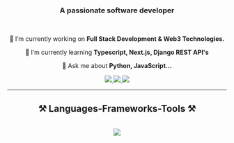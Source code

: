 <h3 align="center">A passionate software developer </h3>

<br/>

<div align="center">
 
 🔭 I’m currently working on **Full Stack Development & Web3 Technologies.**
 
 🌱 I’m currently learning **Typescript, Next.js, Django REST API's**

💬 Ask me about **Python, JavaScript...**

 </div>
 
<div align="center"> 
  <a href="mailto:mustafahaitaa@gmail.com">
    <img src="https://img.shields.io/badge/Gmail-333333?style=for-the-badge&logo=gmail&logoColor=red" />
  </a>
  <a href="https://www.linkedin.com/in/egemen-mustafa-haita-0369b6223/" target="_blank">
    <img src="https://img.shields.io/badge/LinkedIn-0077B5?style=for-the-badge&logo=linkedin&logoColor=white" target="_blank" />
  </a>
  <a href="https://github.com/haitaa" target="_blank">
     <img src="https://img.shields.io/badge/Portfolio-FF5722?style=for-the-badge&logo=todoist&logoColor=white" target="_blank" /> <!-- sqlite, safari, google-chrome are other good icon options -->
  </a>
</div>

 <hr/>
 
<h2 align="center">⚒️ Languages-Frameworks-Tools ⚒️</h2>
<br/>
<div align="center">
  <img src="https://skillicons.dev/icons?i=js,nodejs,py,java,react,ts,bun,django,docker,nextjs,express,fastapi,tailwind,prisma,mongodb,mysql,postgresql,sqlite,aws,gcp&perline=12" />
</div>


